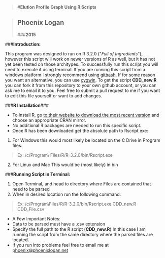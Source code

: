 
>#**Elution Profile Graph Using R Scripts** 
   
>## **Phoenix Logan**
>###**2015**
   



###**Introduction:**  

This program was designed to run on R 3.2.0 ("_Full of Ingredients_"), however this script will work on newer versions of R as well, but it has not yet been tested on those architypes.
To successfully run this script you will need to execute it using terminal. If you are running this script from a windows platform I strongly recommend using [gitbash](https://git-for-windows.github.io/). If for some reason you want an alternative, you can use [cygwin](https://www.cygwin.com/). 
To get the script **CDD_new.R** you can fork it from this repository to your own github account, or you can ask me to email it to you. Feel free to submit a pull request to me if you want to edit this file yourself or want to add changes.

###**R Installation**###
* To install R, go [to their website to download the most recent version](https://cran.r-project.org/mirrors.html) and choose an appropriate CRAN mirror.
* No additional R packages are needed to run this specific script.
* Once R has been downloaded get the absolute path to Rscript.exe:
 1. For Windows this would most likely be located on the C Drive in Program files. 
  >Ex:  /c/Program\\ Files/R/R-3.2.0/bin/Rscript.exe
 
 2. For Linux and Mac This would be (most likely) in bin 
 


###**Running Script in Terminal:**
1. Open Terminal, and head to directory where Files are contained that need to be parsed 
2.  When in desired location run the following command:
>Ex: /c/Program\\Files/R/R-3.2.0/bin/Rscript.exe CDD\_new.R CDD_File.csv
 
 * A Few Important Notes:
  * Data to be parsed must have a .csv extension
  * Specify the full path to the R script (**CDD\_new.R**) In this case I am running the script from the same directory where the parsed files are located.
  * If you run into problems feel free to email me at phoenix@phoenixlogan.net
